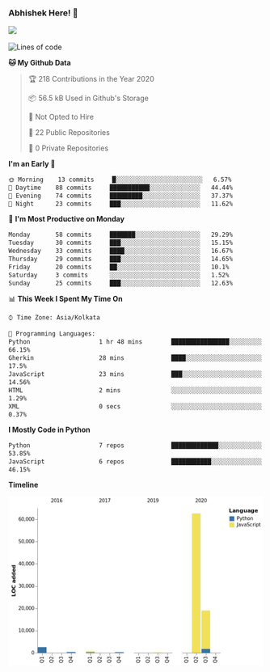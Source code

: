 ### Abhishek Here! 👋
![](https://komarev.com/ghpvc/?username=5parkp1ug&color=green)

<!--
**5parkp1ug/5parkp1ug** is a ✨ _special_ ✨ repository because its `README.md` (this file) appears on your GitHub profile.

Here are some ideas to get you started:

- 🔭 I’m currently working on ...
- 🌱 I’m currently learning ...
- 👯 I’m looking to collaborate on ...
- 🤔 I’m looking for help with ...
- 💬 Ask me about ...
- 📫 How to reach me: ...
- 😄 Pronouns: ...
- ⚡ Fun fact: ...
-->

<!--START_SECTION:waka-->
![Lines of code](https://img.shields.io/badge/From%20Hello%20World%20I%27ve%20Written-85687%20lines%20of%20code-blue)

**🐱 My Github Data** 

> 🏆 218 Contributions in the Year 2020
 > 
> 📦 56.5 kB Used in Github's Storage 
 > 
> 🚫 Not Opted to Hire
 > 
> 📜 22 Public Repositories 
 > 
> 🔑 0 Private Repositories  
 > 
**I'm an Early 🐤** 

```text
🌞 Morning    13 commits     █░░░░░░░░░░░░░░░░░░░░░░░░   6.57% 
🌆 Daytime    88 commits     ███████████░░░░░░░░░░░░░░   44.44% 
🌃 Evening    74 commits     █████████░░░░░░░░░░░░░░░░   37.37% 
🌙 Night      23 commits     ███░░░░░░░░░░░░░░░░░░░░░░   11.62%

```
📅 **I'm Most Productive on Monday** 

```text
Monday       58 commits     ███████░░░░░░░░░░░░░░░░░░   29.29% 
Tuesday      30 commits     ███░░░░░░░░░░░░░░░░░░░░░░   15.15% 
Wednesday    33 commits     ████░░░░░░░░░░░░░░░░░░░░░   16.67% 
Thursday     29 commits     ███░░░░░░░░░░░░░░░░░░░░░░   14.65% 
Friday       20 commits     ██░░░░░░░░░░░░░░░░░░░░░░░   10.1% 
Saturday     3 commits      ░░░░░░░░░░░░░░░░░░░░░░░░░   1.52% 
Sunday       25 commits     ███░░░░░░░░░░░░░░░░░░░░░░   12.63%

```


📊 **This Week I Spent My Time On** 

```text
⌚︎ Time Zone: Asia/Kolkata

💬 Programming Languages: 
Python                   1 hr 48 mins        ████████████████░░░░░░░░░   66.15% 
Gherkin                  28 mins             ████░░░░░░░░░░░░░░░░░░░░░   17.5% 
JavaScript               23 mins             ███░░░░░░░░░░░░░░░░░░░░░░   14.56% 
HTML                     2 mins              ░░░░░░░░░░░░░░░░░░░░░░░░░   1.29% 
XML                      0 secs              ░░░░░░░░░░░░░░░░░░░░░░░░░   0.37%

```

**I Mostly Code in Python** 

```text
Python                   7 repos             █████████████░░░░░░░░░░░░   53.85% 
JavaScript               6 repos             ███████████░░░░░░░░░░░░░░   46.15%

```


**Timeline**

![Chart not found](https://raw.githubusercontent.com/5parkp1ug/5parkp1ug/master/charts/bar_graph.png) 


<!--END_SECTION:waka-->
